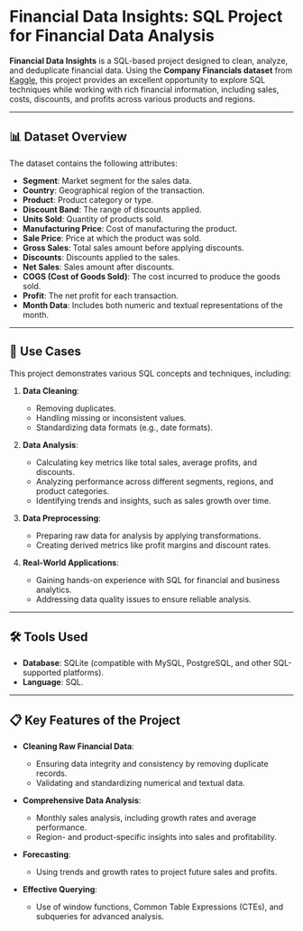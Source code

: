 # Financial Data Insights: SQL Project for Financial Data Analysis

**Financial Data Insights** is a SQL-based project designed to clean, analyze, and deduplicate financial data. Using the **Company Financials dataset** from [Kaggle](https://www.kaggle.com/datasets/atharvaarya25/financials/data), this project provides an excellent opportunity to explore SQL techniques while working with rich financial information, including sales, costs, discounts, and profits across various products and regions.

---

## 📊 Dataset Overview

The dataset contains the following attributes:

- **Segment**: Market segment for the sales data.
- **Country**: Geographical region of the transaction.
- **Product**: Product category or type.
- **Discount Band**: The range of discounts applied.
- **Units Sold**: Quantity of products sold.
- **Manufacturing Price**: Cost of manufacturing the product.
- **Sale Price**: Price at which the product was sold.
- **Gross Sales**: Total sales amount before applying discounts.
- **Discounts**: Discounts applied to the sales.
- **Net Sales**: Sales amount after discounts.
- **COGS (Cost of Goods Sold)**: The cost incurred to produce the goods sold.
- **Profit**: The net profit for each transaction.
- **Month Data**: Includes both numeric and textual representations of the month.

---

## 🧩 Use Cases

This project demonstrates various SQL concepts and techniques, including:

1. **Data Cleaning**:
   - Removing duplicates.
   - Handling missing or inconsistent values.
   - Standardizing data formats (e.g., date formats).

2. **Data Analysis**:
   - Calculating key metrics like total sales, average profits, and discounts.
   - Analyzing performance across different segments, regions, and product categories.
   - Identifying trends and insights, such as sales growth over time.

3. **Data Preprocessing**:
   - Preparing raw data for analysis by applying transformations.
   - Creating derived metrics like profit margins and discount rates.

4. **Real-World Applications**:
   - Gaining hands-on experience with SQL for financial and business analytics.
   - Addressing data quality issues to ensure reliable analysis.

---

## 🛠 Tools Used

- **Database**: SQLite (compatible with MySQL, PostgreSQL, and other SQL-supported platforms).
- **Language**: SQL.

---

## 📋 Key Features of the Project

- **Cleaning Raw Financial Data**:
  - Ensuring data integrity and consistency by removing duplicate records.
  - Validating and standardizing numerical and textual data.

- **Comprehensive Data Analysis**:
  - Monthly sales analysis, including growth rates and average performance.
  - Region- and product-specific insights into sales and profitability.

- **Forecasting**:
  - Using trends and growth rates to project future sales and profits.

- **Effective Querying**:
  - Use of window functions, Common Table Expressions (CTEs), and subqueries for advanced analysis.
